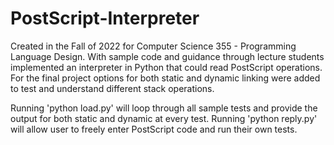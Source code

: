 # PostScript-Interpreter

Created in the Fall of 2022 for Computer Science 355 - Programming Language Design. With sample code and guidance through lecture students implemented an interpreter
in Python that could read PostScript operations. For the final project options for both static and dynamic linking were added to test and understand different stack operations.

Running 'python load.py' will loop through all sample tests and provide the output for both static and dynamic at every test.
Running 'python reply.py' will allow user to freely enter PostScript code and run their own tests.
